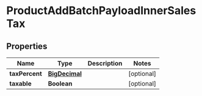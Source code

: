 

# ProductAddBatchPayloadInnerSalesTax

## Properties

Name | Type | Description | Notes
------------ | ------------- | ------------- | -------------
**taxPercent** | [**BigDecimal**](BigDecimal.md) |  |  [optional]
**taxable** | **Boolean** |  |  [optional]




